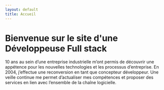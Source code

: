 ```yaml
---
layout: default
title: Accueil
---
```


# Bienvenue sur le site d'une Développeuse Full stack
10 ans au sein d’une entreprise industrielle m’ont permis de découvrir une
appétence pour les nouvelles technologies et les processus d’entreprise. En
2004, j’effectue une reconversion en tant que concepteur développeur. Une
veille continue me permet d’actualiser mes compétences et proposer des
services en lien avec l’ensemble de la chaîne logicielle.
